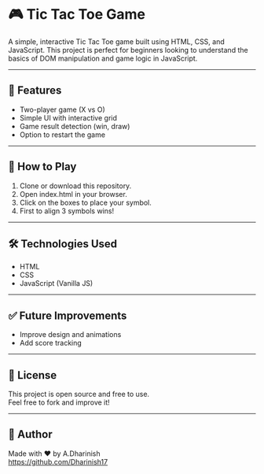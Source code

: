 # 🎮 Tic Tac Toe Game

A simple, interactive Tic Tac Toe game built using HTML, CSS, and JavaScript. This project is perfect for beginners looking to understand the basics of DOM manipulation and game logic in JavaScript.

---

## 🧩 Features

- Two-player game (X vs O)
- Simple UI with interactive grid
- Game result detection (win, draw)
- Option to restart the game

---

## 🚀 How to Play

1. Clone or download this repository.
2. Open index.html in your browser.
3. Click on the boxes to place your symbol.
4. First to align 3 symbols wins!

---

## 🛠️ Technologies Used

- HTML
- CSS
- JavaScript (Vanilla JS)

---

## ✅ Future Improvements

- Improve design and animations
- Add score tracking

---

## 📃 License

This project is open source and free to use.  
Feel free to fork and improve it!

---

## 🙌 Author

Made with ❤️ by A.Dharinish  
https://github.com/Dharinish17